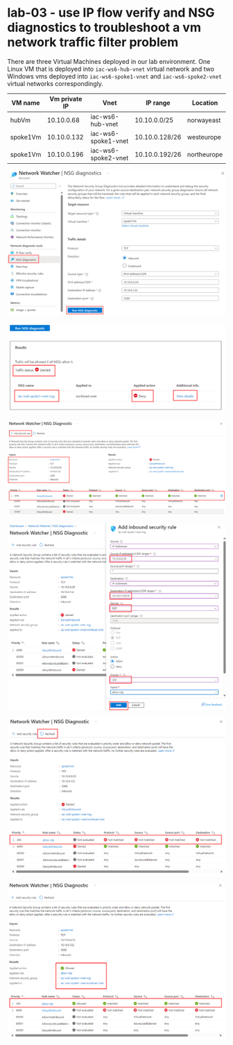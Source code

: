 # lab-03 - use IP flow verify and NSG diagnostics to troubleshoot a vm network traffic filter problem

There are three Virtual Machines deployed in our lab environment. One Linux VM that is deployed into `iac-ws6-hub-vnet` virtual network and two Windows vms deployed into `iac-ws6-spoke1-vnet` and `iac-ws6-spoke2-vnet` virtual networks correspondingly.

| VM name | Vm private IP |Vnet | IP range | Location |
|-----|------|---|----------|----------|
| hubVm | 10.10.0.68 | iac-ws6-hub-vnet | 10.10.0.0/25 | norwayeast |
| spoke1Vm | 10.10.0.132 | iac-ws6-spoke1-vnet | 10.10.0.128/26 | westeurope |
| spoke1Vm | 10.10.0.196 | iac-ws6-spoke2-vnet | 10.10.0.192/26 | northeurope |      


![00](../../assets/images/lab-03/nsg-diag-01.png)

![00](../../assets/images/lab-03/nsg-diag-02.png)

![00](../../assets/images/lab-03/nsg-spoke1-2.png)

![00](../../assets/images/lab-03/nsg-spoke1-3.png)

![00](../../assets/images/lab-03/nsg-spoke1-4.png)

![00](../../assets/images/lab-03/nsg-spoke1-5.png)